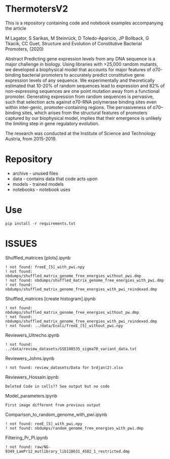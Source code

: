# ThermotersV2

This is a repository containing code and notebook examples accompanying the article

M Lagator, S Sarikas, M Steinrück, D Toledo-Aparicio, JP Bollback, G Tkacik, CC Guet, Structure and Evolution of Constitutive Bacterial Promoters, (2020)

Abstract Predicting gene expression levels from any DNA sequence is a major challenge in biology. Using libraries with >25,000 random mutants, we developed a biophysical model that accounts for major features of σ70-binding bacterial promoters to accurately predict constitutive gene expression levels of any sequence. We experimentally and theoretically estimated that 10-20% of random sequences lead to expression and 82% of non-expressing sequences are one point mutation away from a functional promoter. Generating expression from random sequences is pervasive, such that selection acts against σ70-RNA polymerase binding sites even within inter-genic, promoter-containing regions. The pervasiveness of σ70– binding sites, which arises from the structural features of promoters captured by our biophysical model, implies that their emergence is unlikely the limiting step in gene regulatory evolution.

The research was conducted at the Institute of Science and Technology Austria, from 2015-2019.

# Repository

* archive - unused files
* data - contains data that code acts upon
* models - trained models
* notebooks - notebook uses 

# Use

    pip install -r requirements.txt

# ISSUES

Shuffled_matrices [plots].ipynb


    ! not found: freeE_[5]_with_pwi.npy
    ! not found: nbdumps/shuffled_matrix_genome_free_energies_without_pwi.dmp
    ! not found: nbdumps/shuffled_matrix_genome_free_energies_with_pwi.dmp
    ! not found: nbdumps/shuffled_matrix_genome_free_energies_with_pwi_reindexed.dmp

Shuffled_matrices [create histogram].ipynb


    ! not found: nbdumps/shuffled_matrix_genome_free_energies_without_pw.dmp
    ! not found: nbdumps/shuffled_matrix_genome_free_energies_with_pwi_reindexed.dmp
    ! not found: ../data/Ecoli/freeE_[5]_without_pwi.npy
    
Reviewers_Ultrecho.ipynb


    ! not found: ../data/review_datasets/GSE108535_sigma70_variant_data.txt

Reviewers_Johns.ipynb


    ! not found: review_datasets/Data for Srdjan(2).xlsx

Reviewers_Hossain.ipynb


    Deleted Code in cells?? See output but no code

Model_parameters.ipynb


    First image different from previous output

Comparison_to_random_genome_with_pwi.ipynb


    ! not found: reeE_[5]_with_pwi.npy
    ! not found: nbdumps/random_genome_free_energies_with_pwi.dmp
    
Filtering_Pr_Pl.ipynb


    ! not found: raw/NG-9349_LamPr12_mutlibrary_lib118631_4582_1_restricted.dmp
